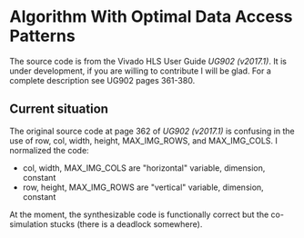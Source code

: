 # Algorithm With Optimal Data Access Patterns

The source code is from the Vivado HLS User Guide *UG902 (v2017.1)*. It is under development, if you are willing to contribute I will be glad. For a complete description see UG902 pages 361-380.

## Current situation
    
The original source code at page 362 of *UG902 (v2017.1)* is confusing in the use of row, col, width, height, MAX_IMG_ROWS, and MAX_IMG_COLS. I normalized the code:
- col, width, MAX_IMG_COLS are "horizontal" variable, dimension, constant
- row, height, MAX_IMG_ROWS are "vertical" variable, dimension, constant

At the moment, the synthesizable code is functionally correct but the co-simulation stucks (there is a deadlock somewhere).
